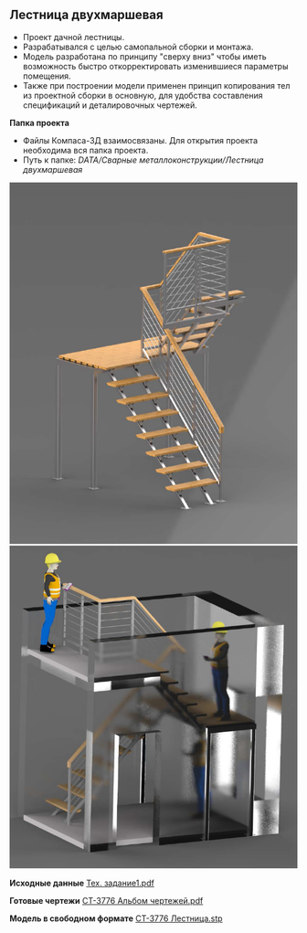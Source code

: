 ## Лестница двухмаршевая

- Проект дачной лестницы. 
- Разрабатывался с целью самопальной сборки и монтажа.
- Модель разработана по принципу "сверху вниз" чтобы иметь возможность быстро откорректировать изменившиеся параметры помещения.
- Также при построении модели применен принцип копирования тел из проектной сборки в основную, для удобства составления спецификаций и деталировочных чертежей.

**Папка проекта**
- Файлы Компаса-3Д взаимосвязаны. Для открытия проекта необходима вся папка проекта.
- Путь к папке: *DATA/Сварные металлоконструкции/Лестница двухмаршевая*

![Pasted image 20241213234806](../IMG/Pasted%20image%2020241213234806.png)
![Pasted image 20241213234908](../IMG/Pasted%20image%2020241213234908.png)

**Исходные данные**
[Тех. задание1.pdf](../DATA/Сварные%20металлоконструкции/Лестница%20двухмаршевая/Тех.%20задание1.pdf)

**Готовые чертежи**
[СТ-3776 Альбом чертежей.pdf](../DATA/Сварные%20металлоконструкции/Лестница%20двухмаршевая/СТ-3776%20Альбом%20чертежей.pdf)

**Модель в свободном формате**
[СТ-3776 Лестница.stp](../DATA/Сварные%20металлоконструкции/Лестница%20двухмаршевая/СТ-3776%20Лестница.stp)

